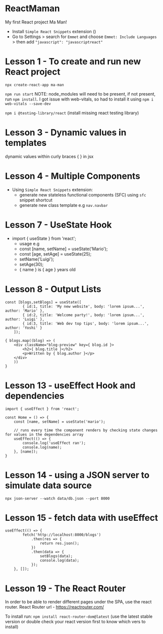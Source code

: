 # ReactMaman
My first React project Ma Man!
- Install `Simple React Snippets` extension ()
- Go to Settings > search for `Emmet` and choose `Emmet: Include Languages` > then add `"javascript": "javascriptreact"`

# Lesson 1 - To create and run new React project
`npx create-react-app ma-man`

`npm run start`
NOTE: node_modules will need to be present, if not present, run `npm install`. I got issue with web-vitals, so had to install it using `npm i web-vitals --save-dev`

`npm i @testing-library/react` (install missing react testing library)

# Lesson 3 - Dynamic values in templates
dynamic values within curly braces { } in jsx 

# Lesson 4 - Multiple Components
- Using `Simple React Snippets` extension:
    - generate new stateless functional components (SFC) using `sfc` snippet shortcut
    - generate new class template e.g `nav.navbar`

# Lesson 7 - UseState Hook
- import { useState } from 'react';
    - usage e.g 
    - const [name, setName] = useState('Mario');
    - const [age, setAge] = useState(25);
    - setName('Luigi');
    - setAge(30);
    - { name } is { age } years old

# Lesson 8 - Output Lists
```
const [blogs,setBlogs] = useState([
        { id:1, title: 'My new website', body: 'lorem ipsum...', author: 'Mario' },
        { id:2, title: 'Welcome party!', body: 'lorem ipsum...', author: 'Luigi' },
        { id:3, title: 'Web dev top tips', body: 'lorem ipsum...', author: 'Yoshi' }
    ]);

{ blogs.map((blog) => (
    <div className="blog-preview" key={ blog.id }>
        <h2>{ blog.title }</h2>
        <p>Written by { blog.author }</p>
    </div>
    )) 
}  
```

# Lesson 13 - useEffect Hook and dependencies
```
import { useEffect } from 'react';

const Home = () => {
    const [name, setName] = useState('mario');

    // runs every time the component renders by checking state changes for values in the dependencies array
    useEffect(() => {
        console.log('useEffect ran');
        console.log(name);
    }, [name]);
}
```

# Lesson 14 - using a JSON server to simulate data source
`npx json-server --watch data/db.json --port 8000`

# Lesson 15 - fetch data with useEffect
```
useEffect(() => {
        fetch('http://localhost:8000/blogs')
            .then(res => {
                return res.json();
            })
            .then(data => {
                setBlogs(data);
                console.log(data);
            });
    }, []);
```    

# Lesson 19 - The React Router
In order to be able to render different pages under the SPA, use the react router.
React Router url - https://reactrouter.com/

To install run:
`npm install react-router-dom@latest` (use the latest stable version or double check your react version first to know which vers to install)
